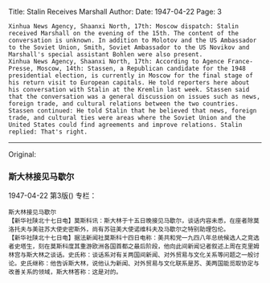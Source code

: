 Title: Stalin Receives Marshall
Author:
Date: 1947-04-22
Page: 3

    Xinhua News Agency, Shaanxi North, 17th: Moscow dispatch: Stalin received Marshall on the evening of the 15th. The content of the conversation is unknown. In addition to Molotov and the US Ambassador to the Soviet Union, Smith, Soviet Ambassador to the US Novikov and Marshall's special assistant Bohlen were also present.
    Xinhua News Agency, Shaanxi North, 17th: According to Agence France-Presse, Moscow, 14th: Stassen, a Republican candidate for the 1948 presidential election, is currently in Moscow for the final stage of his return visit to European capitals. He told reporters here about his conversation with Stalin at the Kremlin last week. Stassen said that the conversation was a general discussion on issues such as news, foreign trade, and cultural relations between the two countries. Stassen continued: He told Stalin that he believed that news, foreign trade, and cultural ties were areas where the Soviet Union and the United States could find agreements and improve relations. Stalin replied: That's right.



<hr /> 

Original: 


### 斯大林接见马歇尔

1947-04-22
第3版()
专栏：

    斯大林接见马歇尔
    【新华社陕北十七日电】莫斯科讯：斯大林于十五日晚接见马歇尔，谈话内容未悉，在座者除莫洛托夫与美驻苏大使史密斯外，尚有苏驻美大使诺维科夫及马歇尔之特别助理包伦。
    【新华社陕北十七日电】据法新闻社莫斯科十四日电称：美共和党一九四八年总统候选人之竞选者史塔生，刻在莫斯科度其重游欧洲各国首都之最后阶段，他向此间新闻记者叙述上周在克里姆林宫与斯大林之谈话。史氏称：谈话系对有关两国间新闻、对外贸易与文化关系等问题之一般讨论。史氏继称：他告诉斯大林，说他认为新闻、对外贸易与文化联系是苏、美两国能觅取协定与改善关系的领域，斯大林答称：这是对的。
